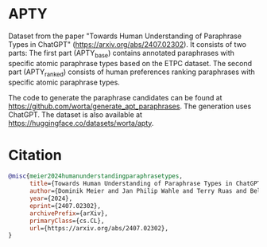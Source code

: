 # APTY
Dataset from the paper "Towards Human Understanding of Paraphrase Types in ChatGPT" (https://arxiv.org/abs/2407.02302). It consists of two parts: The first part (APTY<sub>base</sub>) contains annotated paraphrases with specific atomic paraphrase types based on the ETPC dataset. The second part (APTY<sub>ranked</sub>) consists of human preferences ranking paraphrases with specific atomic paraphrase types.

The code to generate the paraphrase candidates can be found at https://github.com/worta/generate_apt_paraphrases. The generation uses ChatGPT. The dataset is also available at https://huggingface.co/datasets/worta/apty.




# Citation
```bib
@misc{meier2024humanunderstandingparaphrasetypes,
      title={Towards Human Understanding of Paraphrase Types in ChatGPT}, 
      author={Dominik Meier and Jan Philip Wahle and Terry Ruas and Bela Gipp},
      year={2024},
      eprint={2407.02302},
      archivePrefix={arXiv},
      primaryClass={cs.CL},
      url={https://arxiv.org/abs/2407.02302}, 
}
```
